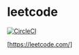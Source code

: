 # leetcode

[![CircleCI](https://circleci.com/gh/benjiaming/leetcode.svg?style=svg)](https://circleci.com/gh/benjiaming/leetcode)

[https://leetcode.com/]
